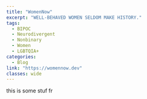 ```yaml
---
title: "WomenNow"
excerpt: "WELL-BEHAVED WOMEN SELDOM MAKE HISTORY."
tags:
  - BIPOC
  - Neurodivergent
  - Nonbinary
  - Women
  - LGBTQIA+
categories:
  - Blog
link: "https://womennow.dev"
classes: wide
---
```

this is some stuf fr 